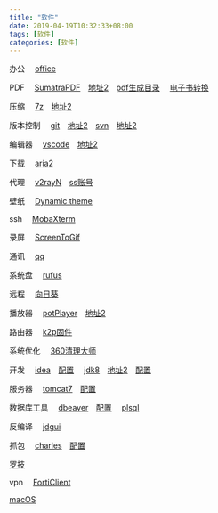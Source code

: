 ```yaml
---
title: "软件"
date: 2019-04-19T10:32:33+08:00
tags: [软件]
categories: [软件]
---
```


办公
&emsp;[office](https://otp.landian.vip/redirect/download.html)

PDF
&emsp;[SumatraPDF](https://sumatrapdfreader.org/downloadafter.html)&emsp;[地址2](https://sm.myapp.com/original/Office/SumatraPDF-3.1.2-64-install.exe)&emsp;[pdf生成目录](https://github.com/ifnoelse/pdf-bookmark)
&emsp;[电子书转换](https://calibre-ebook.com/download_windows)

压缩
&emsp;[7z](https://7-zip.org/a/7z1900-x64.exe)&emsp;[地址2](https://dl.softmgr.qq.com/original/Compression/7z1900-x64.exe)

版本控制
&emsp;[git](https://git-scm.com/downloads)&emsp;[地址2](https://dl.softmgr.qq.com/original/Development/Git-2.25.1-64-bit.exe)&emsp;[svn](https://osdn.net/projects/tortoisesvn/storage/1.13.1/Application/TortoiseSVN-1.13.1.28686-x64-svn-1.13.0.msi/)&emsp;[地址2](https://dl.softmgr.qq.com/original/Development/TortoiseSVN-1.13.1.28686-x64-svn-1.13.0.msi)

编辑器
&emsp;[vscode](https://code.visualstudio.com/docs/?dv=win64user)&emsp;[地址2](https://dl.softmgr.qq.com/original/Development/VSCodeUserSetup-x64-1.40.2.exe)

下载
&emsp;[aria2](/files/soft/aria2.zip)

代理
&emsp;[v2rayN](https://github.com/2dust/v2rayN/releases)&emsp;[ss账号](https://github.com/selierlin/Share-SSR-V2ray)

壁纸
&emsp;[Dynamic theme](https://microsoft.com/store/productId/9NBLGGH1ZBKW)

ssh
&emsp;[MobaXterm](https://mobaxterm.mobatek.net/download-home-edition.html)

录屏
&emsp;[ScreenToGif](https://microsoft.com/store/productId/9N3SQK8PDS8G)

通讯
&emsp;[qq](https://microsoft.com/store/productId/9NHLGF0ZWC5S)

系统盘
&emsp;[rufus](https://github.com/pbatard/rufus/releases)

远程
&emsp;[向日葵](https://sunlogin.oray.com/personal/download/)

播放器
&emsp;[potPlayer](https://videohelp.com/software/PotPlayer/old-versions#download)&emsp;[地址2](https://dl.softmgr.qq.com/original/Video/PotPlayerSetup64_1.7.16291_1.exe)

路由器
&emsp;[k2p固件](https://github.com/hanwckf/rt-n56u)

系统优化
&emsp;[360清理大师](http://down.360safe.com/360CleanMasterPC/Setup_360CleanMaster.exe)

开发
&emsp;[idea](https://jetbrains.com/idea/download/download-thanks.html?platform=windowsZip&code=IIC)&emsp;[配置](/post/config/win/idea)
&emsp;[jdk8](https://oracle.com/technetwork/java/javase/downloads/jdk8-downloads-2133151.html)&emsp;[地址2](https://dl.softmgr.qq.com/original/Development/jdk-8u191-windows-x64-8.0.1910.12.exe)&emsp;[配置](/post/config/win/jdk8)

服务器
&emsp;[tomcat7](https://tomcat.apache.org/download-70.cgi)&emsp;[配置](/post/config/win/tomcat)

数据库工具
&emsp;[dbeaver](https://microsoft.com/store/apps/9PNKDR50694P)&emsp;[配置](/post/config/win/dbeaver)
&emsp;[plsql](/post/config/win/plsql/)

反编译
&emsp;[jdgui](https://github.com/java-decompiler/jd-gui/releases)

抓包
&emsp;[charles](https://charlesproxy.com/latest-release/download.do#)&emsp;[配置](/post/config/win/charles)

[罗技](https://download01.logi.com/web/ftp/pub/techsupport/gaming/LGS_9.02.65_x64_Logitech.exe)

vpn
&emsp;[FortiClient](https://fortinet-public.s3.cn-north-1.amazonaws.com.cn/FortiClient_Download/FortiClient_5_6_6_windows_and_macos_system/FortiClientSetup_5.6.6.1167_vpnonly_x64.exe)

[macOS](https://mirrors.dtops.cc/iso/MacOS/daliansky_macos/)
